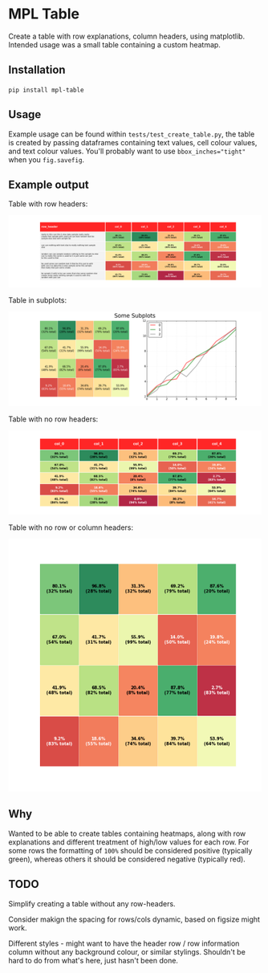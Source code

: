 # MPL Table

Create a table with row explanations, column headers, using matplotlib. Intended usage
was a small table containing a custom heatmap.

## Installation

`pip install mpl-table`

## Usage

Example usage can be found within `tests/test_create_table.py`, the table is created by
passing dataframes containing text values, cell colour values, and text colour values.
You'll probably want to use `bbox_inches="tight"` when you `fig.savefig`.

## Example output

Table with row headers:

![Example output table.](./tests/baseline/test_table_image.png)

Table in subplots:

![Example output in subplots.](./tests/baseline/test_subplots_1.png)

Table with no row headers:

![Example output table without row headers.](./tests/baseline/test_table_with_no_row_headers.png)

Table with no row or column headers:

![Example output table without row or column headers.](./tests/baseline/test_table_with_no_row_headers_and_no_column_headers.png)

## Why

Wanted to be able to create tables containing heatmaps, along with row explanations and
different treatment of high/low values for each row. For some rows the formatting of
`100%` should be considered positive (typically green), whereas others it should be
considered negative (typically
red).

## TODO

Simplify creating a table without any row-headers.

Consider makign the spacing for rows/cols dynamic, based on figsize might work.

Different styles - might want to have the header row / row information column without any
background colour, or similar stylings. Shouldn't be hard to do from what's here, just
hasn't been done.

